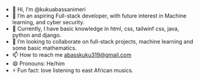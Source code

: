 - 👋 Hi, I’m @kukuabassanimeri
- 👀 I’m an aspiring Full-stack developer, with future interest in Machine learning, and cyber security. 
- 🌱 Currently, I have basic knowledge in html, css, tailwinf css, java, python and django. 
- 💞️ I’m looking to collaborate on full-stack projects, machine learning and some basic mathematics.
- 📫 How to reach me abasskuku319@gmail.com 
- 😄 Pronouns: He/him
- ⚡ Fun fact: love listening to east African musics. 

<!---
kukuabassanimeri/kukuabassanimeri is a ✨ special ✨ repository because its `README.md` (this file) appears on your GitHub profile.
You can click the Preview link to take a look at your changes.
--->
